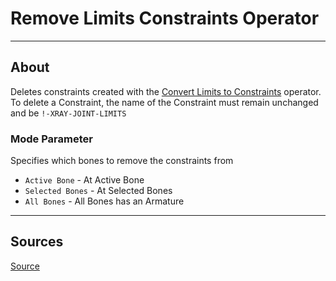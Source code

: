 # Remove Limits Constraints Operator

___

## About

Deletes constraints created with the [Convert Limits to Constraints](operator-convert-limits-to-constraints.md) operator. To delete a Constraint, the name of the Constraint must remain unchanged and be `!-XRAY-JOINT-LIMITS`

### Mode Parameter

Specifies which bones to remove the constraints from

- `Active Bone` - At Active Bone
- `Selected Bones` - At Selected Bones
- `All Bones` - All Bones has an Armature

___

## Sources

[Source](https://github.com/PavelBlend/blender-xray/wiki/Operator-Remove-Limits-Constraints#%D0%9E%D0%BF%D0%B5%D1%80%D0%B0%D1%82%D0%BE%D1%80-Remove-Limits-Constraints)
